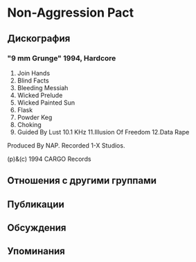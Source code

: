 # Non-Aggression Pact



## Дискография

### "9 mm Grunge" 1994, Hardcore

1. Join Hands
2. Blind Facts
3. Bleeding Messiah
4. Wicked Prelude
5. Wicked Painted Sun
6. Flask
7. Powder Keg
8. Choking
9. Guided By Lust
10.1 KHz
11.Illusion Of Freedom
12.Data Rape

Produced By NAP.
Recorded 1-X Studios.

(p)&(c) 1994 CARGO Records


## Отношения с другими группами


## Публикации


## Обсуждения


## Упоминания

